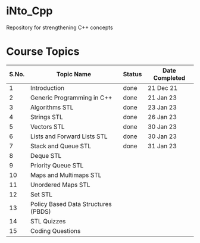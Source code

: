 # iNto_Cpp
Repository for strengthening C++ concepts

# Course Topics

S.No. | Topic Name| Status | Date Completed |
------|-----------|--------|------|
1 | Introduction | done | 21 Dec 21 |
2 | Generic Programming in C++ | done | 21 Jan 23 |
3 | Algorithms STL | done | 23 Jan 23 |
4 | Strings STL | done | 26 Jan 23 |
5 | Vectors STL | done | 30 Jan 23 |
6 | Lists and Forward Lists STL | done  | 30 Jan 23 |
7 | Stack and Queue STL | done | 31 Jan 23 |
8 | Deque STL |  | |
9 | Priority Queue STL |  |  |
10 | Maps and Multimaps STL |  |  |
11 | Unordered Maps STL |  |  |
12 | Set STL |  |  |
13 | Policy Based Data Structures (PBDS) |  |  |
14 | STL Quizzes |  |  |
15 | Coding Questions |  | |

